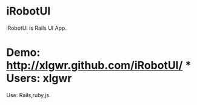 iRobotUI
==

iRobotUI is Rails UI App.

Demo:
  http://xlgwr.github.com/iRobotUI/
* 
Users:
   xlgwr
=======
Use: 
   Rails,ruby,js.

